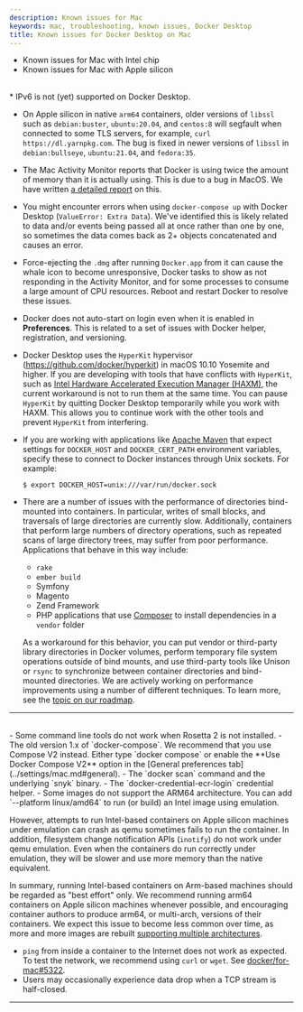 ```yaml
---
description: Known issues for Mac
keywords: mac, troubleshooting, known issues, Docker Desktop
title: Known issues for Docker Desktop on Mac
---
```

<ul class="nav nav-tabs">
  <li class="active"><a data-toggle="tab" data->Known issues for Mac with Intel chip</a></li>
  <li><a data-toggle="tab" data->Known issues for Mac with Apple silicon</a></li>
</ul>
<div class="tab-content">
<div id="tab3" class="tab-pane fade in active" markdown="1">
<br>
* IPv6 is not (yet) supported on Docker Desktop.

* On Apple silicon in native `arm64` containers, older versions of `libssl` such as `debian:buster`, `ubuntu:20.04`, and `centos:8` will segfault when connected to some TLS servers, for example, `curl https://dl.yarnpkg.com`. The bug is fixed in newer versions of `libssl` in `debian:bullseye`, `ubuntu:21.04`, and `fedora:35`.

* The Mac Activity Monitor reports that Docker is using twice the amount of memory than it is actually using. This is due to a bug in MacOS. We have written [a detailed report](https://docs.google.com/document/d/17ZiQC1Tp9iH320K-uqVLyiJmk4DHJ3c4zgQetJiKYQM/edit?usp=sharing) on this.

* You might encounter errors when using `docker-compose up` with Docker Desktop
  (`ValueError: Extra Data`). We've identified this is likely related to data
  and/or events being passed all at once rather than one by one, so sometimes
  the data comes back as 2+ objects concatenated and causes an error.

* Force-ejecting the `.dmg` after running `Docker.app` from it can cause the
  whale icon to become unresponsive, Docker tasks to show as not responding in
  the Activity Monitor, and for some processes to consume a large amount of CPU
  resources. Reboot and restart Docker to resolve these issues.

* Docker does not auto-start on login even when it is enabled in **Preferences**. This is related to a
  set of issues with Docker helper, registration, and versioning.

* Docker Desktop uses the `HyperKit` hypervisor
  (https://github.com/docker/hyperkit) in macOS 10.10 Yosemite and higher. If
  you are developing with tools that have conflicts with `HyperKit`, such as
  [Intel Hardware Accelerated Execution Manager
  (HAXM)](https://software.intel.com/en-us/android/articles/intel-hardware-accelerated-execution-manager/),
  the current workaround is not to run them at the same time. You can pause
  `HyperKit` by quitting Docker Desktop temporarily while you work with HAXM.
  This allows you to continue work with the other tools and prevent `HyperKit`
  from interfering.

* If you are working with applications like [Apache
  Maven](https://maven.apache.org/) that expect settings for `DOCKER_HOST` and
  `DOCKER_CERT_PATH` environment variables, specify these to connect to Docker
  instances through Unix sockets. For example:

  ```console
  $ export DOCKER_HOST=unix:///var/run/docker.sock
  ```

* <a name="bind-mounted-dirs"></a> There are a number of issues with the performance of directories bind-mounted
  into containers. In particular, writes of small blocks, and traversals of large
  directories are currently slow. Additionally, containers that perform large
  numbers of directory operations, such as repeated scans of large directory
  trees, may suffer from poor performance. Applications that behave in this way
  include:

  - `rake`
  - `ember build`
  - Symfony
  - Magento
  - Zend Framework
  - PHP applications that use [Composer](https://getcomposer.org) to install
    dependencies in a `vendor` folder

  As a workaround for this behavior, you can put vendor or third-party library
  directories in Docker volumes, perform temporary file system operations
  outside of bind mounts, and use third-party tools like Unison or `rsync` to
  synchronize between container directories and bind-mounted directories. We are
  actively working on performance improvements using a number of different
  techniques.  To learn more, see the [topic on our roadmap](https://github.com/docker/roadmap/issues/7).

<hr>
</div>  
<div id="tab4" class="tab-pane fade" markdown="1">
<br>
- Some command line tools do not work when Rosetta 2 is not installed.
  - The old version 1.x of `docker-compose`. We recommend that you use Compose V2 instead. Either type `docker compose` or enable the **Use Docker Compose V2** option in the [General preferences tab](../settings/mac.md#general).
  - The `docker scan` command and the underlying `snyk` binary.
  - The `docker-credential-ecr-login` credential helper.
- Some images do not support the ARM64 architecture. You can add `--platform linux/amd64` to run (or build) an Intel image using emulation.

   However, attempts to run Intel-based containers on Apple silicon machines under emulation can crash as qemu sometimes fails to run the container. In addition, filesystem change notification APIs (`inotify`) do not work under qemu emulation. Even when the containers do run correctly under emulation, they will be slower and use more memory than the native equivalent.

   In summary, running Intel-based containers on Arm-based machines should be regarded as "best effort" only. We recommend running arm64 containers on Apple silicon machines whenever possible, and encouraging container authors to produce arm64, or multi-arch, versions of their containers. We expect this issue to become less common over time, as more and more images are rebuilt [supporting multiple architectures](https://www.docker.com/blog/multi-arch-build-and-images-the-simple-way/).
- `ping` from inside a container to the Internet does not work as expected.  To test the network, we recommend using `curl` or `wget`. See [docker/for-mac#5322](https://github.com/docker/for-mac/issues/5322#issuecomment-809392861).
- Users may occasionally experience data drop when a TCP stream is half-closed.
<hr>
</div>
</div>
